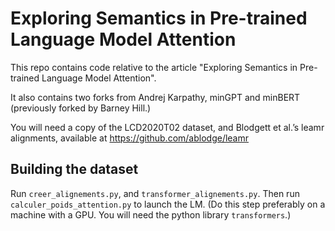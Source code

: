 # Exploring Semantics in Pre-trained Language Model Attention
This repo contains code relative to the article "Exploring Semantics in Pre-trained Language Model Attention".

It also contains two forks from Andrej Karpathy, minGPT and minBERT (previously forked by Barney Hill.)



You will need a copy of the LCD2020T02 dataset, and Blodgett et al.’s leamr alignments, available at https://github.com/ablodge/leamr

## Building the dataset

Run `creer_alignements.py`, and `transformer_alignements.py`. Then run `calculer_poids_attention.py` to launch the LM. (Do this step preferably on a machine with a GPU. You will need the python library `transformers`.)
